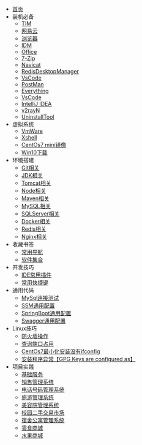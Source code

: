 * [首页](README.md)
* 装机必备
    * [TIM](https://office.qq.com/download.html)
    * [网易云](https://music.163.com/#/download)
    * [浏览器](https://www.centbrowser.com/)
    * [IDM]()
    * [Office]()
    * [7-Zip]()
    * [Navicat]()
    * [RedisDesktopManager](https://github.com/qishibo/AnotherRedisDesktopManager/)
    * [VsCode]()
    * [PostMan]()
    * [Everything]()
    * [VsCode]()
    * [IntelliJ IDEA]()
    * [v2rayN]()
    * [UninstallTool]()
* 虚拟系统
    * [VmWare]()
    * [Xshell](https://51.ruyo.net/test/download_xshell_xftp.html)
    * [CentOs7 mini镜像]()
    * [Win10下载]()
* 环境搭建
    * [Git相关](md/环境搭建/Git相关.md)
    * [JDK相关](md/环境搭建/Jdk相关.md)
    * [Tomcat相关](md/环境搭建/Tomcat相关.md)
    * [Node相关](md/环境搭建/Node相关.md)
    * [Maven相关](md/环境搭建/Maven相关.md)
    * [MySQL相关](md/环境搭建/MYSQL相关.md)
    * [SQLServer相关](md/环境搭建/SQLServer相关.md)
    * [Docker相关](md/环境搭建/Docker相关.md)
    * [Redis相关]()
    * [Nginx相关]()
* 收藏书签
    * [常用导航](https://adzhp.cn/)
    * [软件集合](https://mp.weixin.qq.com/s/EWuGMCfj6EIosvzjdWh9Fw)
* 开发技巧
    * [IDE常用插件](md/开发技巧/插件相关.md)
    * [常用快捷键](md/开发技巧/常用快捷键.md)
* 通用代码
    * [MySql连接测试](md/通用代码/MySql连接测试.md)
    * [SSM通用配置]()
    * [SpringBoot通用配置]()
    * [Swagger通用配置]()
* Linux技巧
    * [防火墙操作](md/Linux技巧/防火墙操作.md)
    * [查询端口占用](md/Linux技巧/查询端口占用.md)
    * [CentOs7最小化安装没有ifconfig](md/Linux技巧/CentOs7最小化安装没有ifconfig.md)
    <!-- * [服务开机自启动](md/Linux技巧/服务开机自启动.md) -->
    * [安装程序异常【GPG Keys are configured as】](https://cloud.tencent.com/developer/article/1940459)
* 项目实践
    * [基础服务](md/项目实践/基础服务.md)
    * [销售管理系统](md/项目实践/销售管理系统.md)
    * [电话号码管理系统](md/项目实践/电话号码管理系统.md)
    * [旅游管理系统](md/项目实践/旅游管理系统.md)
    * [美容院管理系统](md/项目实践/美容院管理系统.md)
    * [校园二手交易市场](md/项目实践/校园二手交易市场.md)
    <!-- * [图书管理系统](md/项目实践/图书管理系统.md) -->
    * [宿舍公寓管理系统](md/项目实践/宿舍公寓管理系统.md)
    <!-- * [实验室管理系统](md/项目实践/图书管理系统.md) -->
    <!-- * [毕业设计管理系统](md/项目实践/图书管理系统.md) -->
    <!-- * [闲置物品交换系统](md/项目实践/闲置物品交换系统.md) -->
    * [零食商城](md/项目实践/零食商城.md)
    <!-- * [电子商城](md/项目实践/图书管理系统.md) -->
    * [水果商城](md/项目实践/水果商城.md)
    <!-- * [图书商城](md/项目实践/图书管理系统.md) -->
    <!-- * [图书管理系统](md/项目实践/图书管理系统.md) -->
    <!-- * [图书管理系统](md/项目实践/图书管理系统.md) -->
    <!-- * [视频播放网站](md/项目实践/闲置物品交换系统.md) -->
    <!-- * [影视作品展示评分排行网站]](md/项目实践/闲置物品交换系统.md)  -->